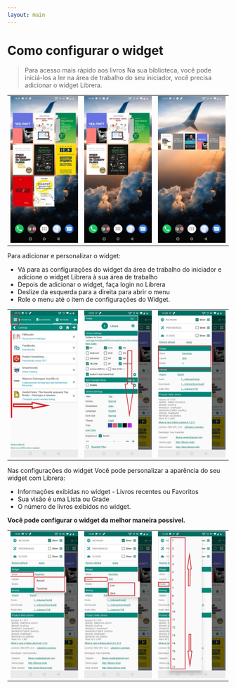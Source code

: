 ```yaml
---
layout: main
---
```


# Como configurar o widget

> Para acesso mais rápido aos livros Na sua biblioteca, você pode iniciá-los a ler na área de trabalho do seu iniciador,
você precisa adicionar o widget Librera.

||||
|-|-|-|
|![](6.jpg)|![](9.jpg)|![](10.jpg)|

Para adicionar e personalizar o widget:

* Vá para as configurações do widget da área de trabalho do iniciador e adicione o widget Librera à sua área de trabalho
* Depois de adicionar o widget, faça login no Librera
* Deslize da esquerda para a direita para abrir o menu
* Role o menu até o item de configurações do Widget.

||||
|-|-|-|
|![](20.jpg)|![](21.jpg)|![](22.jpg)|

Nas configurações do widget Você pode personalizar a aparência do seu widget com Librera:

* Informações exibidas no widget - Livros recentes ou Favoritos
* Sua visão é uma Lista ou Grade
* O número de livros exibidos no widget.

**Você pode configurar o widget da melhor maneira possível.**

||||
|-|-|-|
|![](2.jpg)|![](3.jpg)|![](4.jpg)|

